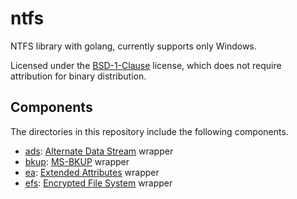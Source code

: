 # ntfs

NTFS library with golang, currently supports only Windows.

Licensed under the [BSD-1-Clause](https://opensource.org/license/bsd-1-clause) license, which does not require attribution for binary distribution.

## Components
The directories in this repository include the following components.

- [ads](ads): [Alternate Data Stream](https://learn.microsoft.com/en-us/openspecs/windows_protocols/ms-fscc/e2b19412-a925-4360-b009-86e3b8a020c8) wrapper
- [bkup](bkup): [MS-BKUP](https://learn.microsoft.com/en-us/openspecs/windows_protocols/ms-bkup/f67950c8-d583-469a-83dd-c4ff4cedf533) wrapper
- [ea](ea): [Extended Attributes](https://learn.microsoft.com/en-us/openspecs/windows_protocols/ms-fsa/be0bb27a-4954-4786-80a6-947df0e82a11) wrapper
- [efs](efs): [Encrypted File System](https://learn.microsoft.com/en-us/windows/win32/fileio/file-encryption) wrapper


